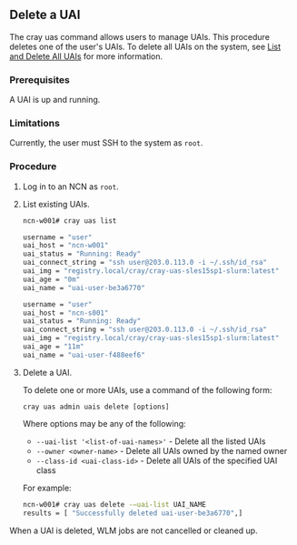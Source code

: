 
## Delete a UAI

The cray uas command allows users to manage UAIs. This procedure deletes one of the user's UAIs. To delete all UAIs on the system, see [List and Delete All UAIs](List_and_Delete_All_UAIs.md) for more information.

### Prerequisites

A UAI is up and running.

### Limitations

Currently, the user must SSH to the system as `root`.

### Procedure

1.  Log in to an NCN as `root`.

2.  List existing UAIs.

    ```bash
    ncn-w001# cray uas list
    
    username = "user"
    uai_host = "ncn-w001"
    uai_status = "Running: Ready"
    uai_connect_string = "ssh user@203.0.113.0 -i ~/.ssh/id_rsa"
    uai_img = "registry.local/cray/cray-uas-sles15sp1-slurm:latest"
    uai_age = "0m"
    uai_name = "uai-user-be3a6770"
    
    username = "user"
    uai_host = "ncn-s001"
    uai_status = "Running: Ready"
    uai_connect_string = "ssh user@203.0.113.0 -i ~/.ssh/id_rsa"
    uai_img = "registry.local/cray/cray-uas-sles15sp1-slurm:latest"
    uai_age = "11m"
    uai_name = "uai-user-f488eef6"
    ```

3.  Delete a UAI.

    To delete one or more UAIs, use a command of the following form:

    ```
    cray uas admin uais delete [options]
    ```

    Where options may be any of the following:

    * `--uai-list '<list-of-uai-names>'` - Delete all the listed UAIs
    * `--owner <owner-name>` - Delete all UAIs owned by the named owner
    * `--class-id <uai-class-id>` - Delete all UAIs of the specified UAI class

    For example:

    ```bash
    ncn-w001# cray uas delete -–uai-list UAI_NAME
    results = [ "Successfully deleted uai-user-be3a6770",]
    ```

When a UAI is deleted, WLM jobs are not cancelled or cleaned up.


